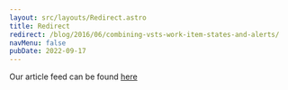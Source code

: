 ```yaml
---
layout: src/layouts/Redirect.astro
title: Redirect
redirect: /blog/2016/06/combining-vsts-work-item-states-and-alerts/
navMenu: false
pubDate: 2022-09-17
---
```

<div>
Our article feed can be found <a href="/blog/2016/06/combining-vsts-work-item-states-and-alerts/">here</a>
</div>
